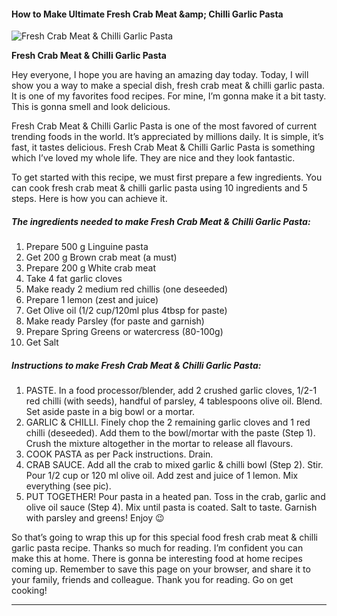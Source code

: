             

#### How to Make Ultimate Fresh Crab Meat &amp;amp; Chilli Garlic Pasta

![Fresh Crab Meat &amp; Chilli Garlic Pasta](https://img-global.cpcdn.com/recipes/74932ab45070b311/751x532cq70/fresh-crab-meat-chilli-garlic-pasta-recipe-main-photo.jpg)

**Fresh Crab Meat &amp; Chilli Garlic Pasta**

Hey everyone, I hope you are having an amazing day today. Today, I will show you a way to make a special dish, fresh crab meat & chilli garlic pasta. It is one of my favorites food recipes. For mine, I’m gonna make it a bit tasty. This is gonna smell and look delicious.

Fresh Crab Meat & Chilli Garlic Pasta is one of the most favored of current trending foods in the world. It’s appreciated by millions daily. It is simple, it’s fast, it tastes delicious. Fresh Crab Meat & Chilli Garlic Pasta is something which I’ve loved my whole life. They are nice and they look fantastic.

To get started with this recipe, we must first prepare a few ingredients. You can cook fresh crab meat & chilli garlic pasta using 10 ingredients and 5 steps. Here is how you can achieve it.

##### The ingredients needed to make Fresh Crab Meat & Chilli Garlic Pasta:

1.  Prepare 500 g Linguine pasta
2.  Get 200 g Brown crab meat (a must)
3.  Prepare 200 g White crab meat
4.  Take 4 fat garlic cloves
5.  Make ready 2 medium red chillis (one deseeded)
6.  Prepare 1 lemon (zest and juice)
7.  Get Olive oil (1/2 cup/120ml plus 4tbsp for paste)
8.  Make ready Parsley (for paste and garnish)
9.  Prepare Spring Greens or watercress (80-100g)
10.  Get Salt

##### Instructions to make Fresh Crab Meat & Chilli Garlic Pasta:

1.  PASTE. In a food processor/blender, add 2 crushed garlic cloves, 1/2-1 red chilli (with seeds), handful of parsley, 4 tablespoons olive oil. Blend. Set aside paste in a big bowl or a mortar.
2.  GARLIC & CHILLI. Finely chop the 2 remaining garlic cloves and 1 red chilli (deseeded). Add them to the bowl/mortar with the paste (Step 1). Crush the mixture altogether in the mortar to release all flavours.
3.  COOK PASTA as per Pack instructions. Drain.
4.  CRAB SAUCE. Add all the crab to mixed garlic & chilli bowl (Step 2). Stir. Pour 1/2 cup or 120 ml olive oil. Add zest and juice of 1 lemon. Mix everything (see pic).
5.  PUT TOGETHER! Pour pasta in a heated pan. Toss in the crab, garlic and olive oil sauce (Step 4). Mix until pasta is coated. Salt to taste. Garnish with parsley and greens! Enjoy 😉

So that’s going to wrap this up for this special food fresh crab meat & chilli garlic pasta recipe. Thanks so much for reading. I’m confident you can make this at home. There is gonna be interesting food at home recipes coming up. Remember to save this page on your browser, and share it to your family, friends and colleague. Thank you for reading. Go on get cooking!

* * *